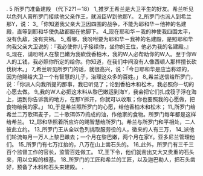 . 5 
所罗门准备建殿 
（代下2?1－18） 
1_推罗王希兰是大卫平生的好友。希兰听见以色列人膏所罗门接续他父亲作王，就派臣W到他那Y。 2_所罗门也派人到希兰那Y，说： 3_「你知道我父亲大卫因四围的战争，不能为耶和华－他神的名建殿，直等到耶和华使仇敌都服在他脚下。 4_现在耶和华－我的神使我四围太平，没有仇敌，没有灾祸。 5_看哪，我吩咐要为耶和华－我神的名建殿，是照耶和华向我父亲大卫说的：『我必使你儿子接续你，坐你的王位，他必为我的名建殿。』 6_现在，请吩咐人在黎巴嫩为我砍伐香柏木，我的W人必帮助你的W人。至于你W人的工钱，我必照你所定的给你。你知道，在我们中间没有人像西顿人那样擅长砍伐树木。」 
7_希兰听见所罗门的话，就很高兴，说：「今日耶和华是应当称颂的，因为他赐给大卫一个有智慧的儿子，治理这众多的百姓。」 8_希兰送信给所罗门，说：「你派人向我所提的那事，我已听见了；论到香柏木和松木，我必照你一切的心愿去做。 9_我的W人必把这木料从黎巴嫩运到海Y，我会把它们扎成筏子浮在海上，运到你告诉我的地方，在那Y拆开，你就可以收取；你也要照我的心愿做，把食物给我的家。」 10_于是希兰照所罗门的心愿，给他香柏木和松木； 11_所罗门给希兰二万歌珥麦子，二十歌珥(57)捣成的油，作他家的食物。所罗门每年都是这样给希兰。 12_耶和华照着所应许的赐智慧给所罗门。希兰与所罗门和平相处，二人彼此立约。 
13_所罗门王从全以色列挑取服劳役的人，徵来的人有三万， 14_派他们轮流每月一万人上黎巴嫩去；一个月在黎巴嫩，两个月在家Y。亚多尼兰管理他们。 15_所罗门有七万扛抬的，八万在山上凿石头的。 16_此外，所罗门有三千三百个监督工作的官长，监管百姓做工。 17_王下令，他们就凿出又大又贵重的石头来，用以立殿的根基。 18_所罗门的工匠和希兰的工匠，以及迦巴勒人，把石头凿好，预备了木料和石头来建殿。 
.